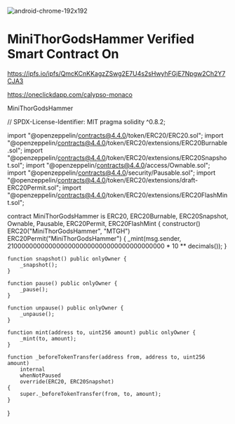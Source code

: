 ![android-chrome-192x192](https://user-images.githubusercontent.com/73549208/145884819-716fc1fc-0639-4f3c-98ca-c1989edf0ef0.png)
# MiniThorGodsHammer Verified Smart Contract On

https://ipfs.io/ipfs/QmcKCnKKagzZSwg2E7U4s2sHwyhFGjE7Npgw2Ch2Y7CJA3

https://oneclickdapp.com/calypso-monaco

MiniThorGodsHammer

// SPDX-License-Identifier: MIT
pragma solidity ^0.8.2;

import "@openzeppelin/contracts@4.4.0/token/ERC20/ERC20.sol";
import "@openzeppelin/contracts@4.4.0/token/ERC20/extensions/ERC20Burnable.sol";
import "@openzeppelin/contracts@4.4.0/token/ERC20/extensions/ERC20Snapshot.sol";
import "@openzeppelin/contracts@4.4.0/access/Ownable.sol";
import "@openzeppelin/contracts@4.4.0/security/Pausable.sol";
import "@openzeppelin/contracts@4.4.0/token/ERC20/extensions/draft-ERC20Permit.sol";
import "@openzeppelin/contracts@4.4.0/token/ERC20/extensions/ERC20FlashMint.sol";

contract MiniThorGodsHammer is ERC20, ERC20Burnable, ERC20Snapshot, Ownable, Pausable, ERC20Permit, ERC20FlashMint {
    constructor()
        ERC20("MiniThorGodsHammer", "MTGH")
        ERC20Permit("MiniThorGodsHammer")
    {
        _mint(msg.sender, 21000000000000000000000000000000000000000 * 10 ** decimals());
    }

    function snapshot() public onlyOwner {
        _snapshot();
    }

    function pause() public onlyOwner {
        _pause();
    }

    function unpause() public onlyOwner {
        _unpause();
    }

    function mint(address to, uint256 amount) public onlyOwner {
        _mint(to, amount);
    }

    function _beforeTokenTransfer(address from, address to, uint256 amount)
        internal
        whenNotPaused
        override(ERC20, ERC20Snapshot)
    {
        super._beforeTokenTransfer(from, to, amount);
    }
}
